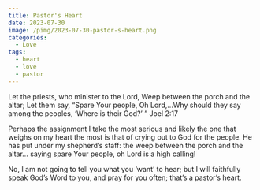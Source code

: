 ```yaml
---
title: Pastor's Heart
date: 2023-07-30
image: /pimg/2023-07-30-pastor-s-heart.png
categories:
  - Love
tags:
  - heart
  - love
  - pastor
---
```


Let the priests, who minister to the Lord, Weep between the porch and the altar; Let them say, “Spare Your people, Oh Lord,…Why should they say among the peoples, ‘Where is their God?’ ” Joel 2:17

Perhaps the assignment I take the most serious and likely the one that weighs on my heart the most is that of crying out to God for the people. He has put under my shepherd’s staff: the weep between the porch and the altar… saying spare Your people, oh Lord is a high calling!

No, I am not going to tell you what you ‘want’ to hear; but I will faithfully speak God’s Word to you, and pray for you often; that’s a pastor’s heart.



